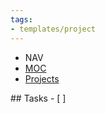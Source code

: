 ```yaml
---
tags:
- templates/project
---
```


<nav aria-label="Breadcrumb" class="custom-breadcrumb">
    <ul>
	<li>NAV</li>
        <li><a href="obsidian://advanced-uri?vault=Donaldo&filepath=MOC">MOC</a></li>
        <li><a href="obsidian://advanced-uri?vault=Donaldo&filepath=PARA/1. Projects/1. Projects">Projects</a></li>
    </ul>
</nav>
## Tasks 
- [ ]